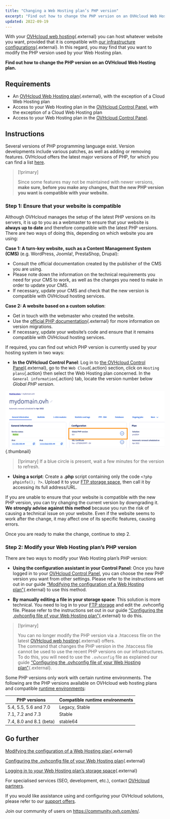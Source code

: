 ```yaml
---
title: "Changing a Web Hosting plan’s PHP version"
excerpt: "Find out how to change the PHP version on an OVHcloud Web Hosting plan"
updated: 2022-09-19
---
```


With your [OVHcloud web hosting](https://www.ovhcloud.com/asia/web-hosting/){.external} you can host whatever website you want, provided that it is compatible with [our infrastructure configurations](https://webhosting-infos.hosting.ovh.net){.external}. In this regard, you may find that you want to modify the PHP version used by your Web Hosting plan.

**Find out how to change the PHP version on an OVHcloud Web Hosting plan.**

## Requirements 

- An [OVHcloud Web Hosting plan](https://www.ovhcloud.com/asia/web-hosting/){.external}, with the exception of a Cloud Web Hosting plan
- Access to your Web Hosting plan in the [OVHcloud Control Panel](https://ca.ovh.com/auth/?action=gotomanager&from=https://www.ovh.com/asia/&ovhSubsidiary=asia), with the exception of a Cloud Web Hosting plan
- Access to your Web Hosting plan in the [OVHcloud Control Panel](/pages/web_cloud/web_hosting/ftp_connection). 

## Instructions

Several versions of PHP programming language exist. Version developments include various patches, as well as adding or removing features. OVHcloud offers the latest major versions of PHP, for which you can find a list [here](https://www.ovhcloud.com/asia/web-hosting/uc-programming-language/). 

> [!primary]
>
> Since some features may not be maintained with newer versions, **make sure, before you make any changes, that the new PHP version you want is compatible with your website.**
>

### Step 1: Ensure that your website is compatible

Although OVHcloud manages the setup of the latest PHP versions on its servers, it is up to you as a webmaster to ensure that your website is **always up to date** and therefore compatible with the latest PHP versions. There are two ways of doing this, depending on which website you are using:

**Case 1: A turn-key website, such as a Content Management System (CMS)** (e.g. WordPress, Joomla!, PrestaShop, Drupal): 

- Consult the official documentation created by the publisher of the CMS you are using.
- Please note down the information on the technical requirements you need for your CMS to work, as well as the changes you need to make in order to update your CMS.
- If necessary, update your CMS and check that the new version is compatible with OVHcloud hosting services.

**Case 2: A website based on a custom solution**: 

- Get in touch with the webmaster who created the website.
- Use the [official PHP documentation](http://php.net/manual/en/appendices.php){.external} for more information on version migrations.
- If necessary, update your website’s code and ensure that it remains compatible with OVHcloud hosting services.

If required, you can find out which PHP version is currently used by your hosting system in two ways:

- **In the OVHcloud Control Panel**: Log in to [the OVHcloud Control Panel](https://ca.ovh.com/auth/?action=gotomanager&from=https://www.ovh.com/asia/&ovhSubsidiary=asia){.external}, go to the `Web Cloud`{.action} section, click on `Hosting plans`{.action} then select the Web Hosting plan concerned. In the `General information`{.action} tab, locate the version number below *Global PHP version*.

![phpversion](images/change-php-version-step1.png){.thumbnail}

> [!primary]
> If a blue circle is present, wait a few minutes for the version to refresh.
> 

- **Using a script**: Create a **.php** script containing only the code `<?php phpinfo(); ?>`. Upload it to your [FTP storage space](/pages/web_cloud/web_hosting/ftp_connection), then call it by accessing its full address/URL.

If you are unable to ensure that your website is compatible with the new PHP version, you can try changing the current version by downgrading it. **We strongly advise against this method** because you run the risk of causing a technical issue on your website. Even if the website seems to work after the change, it may affect one of its specific features, causing errors.

Once you are ready to make the change, continue to step 2.

### Step 2: Modify your Web Hosting plan’s PHP version

There are two ways to modify your Web Hosting plan’s PHP version:

- **Using the configuration assistant in your Control Panel**: Once you have logged in to your [OVHcloud Control Panel](https://ca.ovh.com/auth/?action=gotomanager&from=https://www.ovh.com/asia/&ovhSubsidiary=asia), you can choose the new PHP version you want from other settings. Please refer to the instructions set out in our guide [“Modifying the configuration of a Web Hosting plan”](/pages/web_cloud/web_hosting/php_configure_php_on_your_web_hosting_2014){.external} to use this method.

- **By manually editing a file in your storage space**: This solution is more technical. You need to log in to your [FTP storage](/pages/web_cloud/web_hosting/ftp_connection) and edit the .ovhconfig file. Please refer to the instructions set out in our guide [“Configuring the .ovhconfig file of your Web Hosting plan”](/pages/web_cloud/web_hosting/php_configure_php_on_your_web_hosting_2014){.external} to do this.

> [!primary]
>
> You can no longer modify the PHP version via a .htaccess file on the latest [OVHcloud web hosting](https://www.ovhcloud.com/asia/web-hosting/){.external} offers.<br>
> The command that changes the PHP version in the .htaccess file cannot be used to use the recent PHP versions on our infrastructures.<br>
> To do this, you will need to use the `.ovhconfig` file as explained our guide [“Configuring the .ovhconfig file of your Web Hosting plan”](/pages/web_cloud/web_hosting/php_configure_php_on_your_web_hosting_2014){.external}.
>

Some PHP versions only work with certain runtime environments. The following are the PHP versions available on OVHcloud web hosting plans and compatible [runtime environments](/pages/web_cloud/web_hosting/php_configure_php_on_your_web_hosting_2014):

|PHP versions|Compatible runtime environments|
|---|---|
|5.4, 5.5, 5.6 and 7.0|Legacy, Stable|
|7.1, 7.2 and 7.3|Stable|
|7.4, 8.0 and 8.1 (beta)|stable64|

## Go further

[Modifying the configuration of a Web Hosting plan](/pages/web_cloud/web_hosting/php_configure_php_on_your_web_hosting_2014){.external}

[Configuring the .ovhconfig file of your Web Hosting plan](/pages/web_cloud/web_hosting/php_configure_php_on_your_web_hosting_2014){.external}

[Logging in to your Web Hosting plan’s storage space](/pages/web_cloud/web_hosting/ftp_connection){.external}

For specialised services (SEO, development, etc.), contact [OVHcloud partners](https://partner.ovhcloud.com/asia/directory/).

If you would like assistance using and configuring your OVHcloud solutions, please refer to our [support offers](https://www.ovhcloud.com/asia/support-levels/).

Join our community of users on <https://community.ovh.com/en/>. 